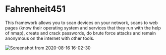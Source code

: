 # Fahrenheit451

This framework allows you to scan devices on your network, scans to web pages (know their operating system and services that they run with the help of nmap),
create and crack passwords, do brute force attacks and remain anonymous on the internet with other tools.


![Screenshot from 2020-08-16 16-02-30](https://user-images.githubusercontent.com/69769205/90345956-ed476d80-dfd9-11ea-8d47-c877b7073cbe.png)






[twitter]: https://twitter.com/Black_Bones101


